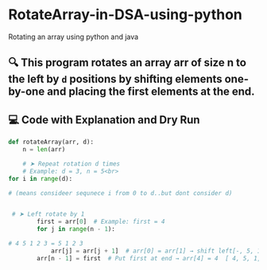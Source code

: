 # RotateArray-in-DSA-using-python
Rotating an array using python and java 
## 🔍 This program rotates an array arr of size n to the left by `d` positions by shifting elements one-by-one and placing the first elements at the end.

## 💻 Code with Explanation and Dry Run

```python
def rotateArray(arr, d):
    n = len(arr)

    # ➤ Repeat rotation d times
    # Example: d = 3, n = 5<br>
for i in range(d):

# (means consideer sequnece i from 0 to d..but dont consider d)  


 # ➤ Left rotate by 1
        first = arr[0]  # Example: first = 4
        for j in range(n - 1):

# 4 5 1 2 3 = 5 1 2 3 
            arr[j] = arr[j + 1]  # arr[0] = arr[1] → shift left[-, 5, 1, 2, 3]
        arr[n - 1] = first  # Put first at end → arr[4] = 4  [ 4, 5, 1, 2, 3]




